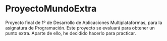 # ProyectoMundoExtra
Proyecto final de 1º de Desarrollo de Aplicaciones Multiplataformas, para la asignatura de Programación. Este proyecto se evaluará para obtener un punto extra. Aparte de ello, he decidido hacerlo para practicar.
